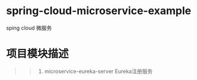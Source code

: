 # spring-cloud-microservice-example
sping cloud 微服务

# 项目模块描述
>> 1. microservice-eureka-server
>>  Eureka注册服务  
 